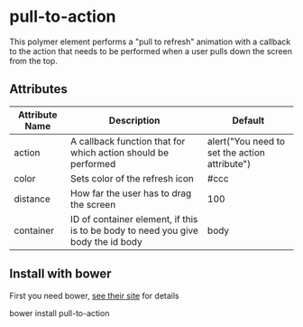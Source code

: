 # pull-to-action

This polymer element performs a "pull to refresh" animation with a callback to the action that needs to be performed when a user pulls down the screen from the top.

## Attributes

| Attribute Name | Description | Default |
|----------------|-------------|-------------|
| action | A callback function that for which action should be performed | alert("You need to set the action attribute") |
| color | Sets color of the refresh icon | #ccc |
| distance | How far the user has to drag the screen | 100 |
| container | ID of container element, if this is to be body to need you give body the id body | body |

## Install with bower

First you need bower, [see their site](http://http://bower.io/) for details 

bower install pull-to-action
